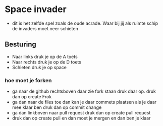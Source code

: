 # Space invader
* dit is het zelfde spel zoals de oude acrade. Waar bij jij als ruimte schip de invaders moet neer schieten
## Besturing 
* Naar links druk je op de A toets
* Naar rechts druk je op de D toets
* Schieten druk je op space 
### hoe moet je forken
* ga naar de github rechtsboven  daar zie fork staan druk daar op. druk dan op create Frok
* ga dan naar de files toe dan kan je daar commets plaatsen als je daar mee klaar ben druk dan op commit change 
* ga dan linkboven naar pull request druk dan op create pull request
* druk dan op create pull en dan moet je mergen en dan ben je klaar
